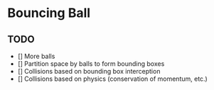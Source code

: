 # Bouncing Ball

## TODO
- [] More balls
- [] Partition space by balls to form bounding boxes
- [] Collisions based on bounding box interception
- [] Collisions based on physics (conservation of momentum, etc.)